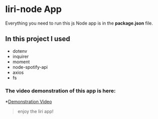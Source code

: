 # liri-node App


Everything you need to run this js Node app is in the **package.json** file.

## In this project I used
* dotenv
* inquirer
* moment
* node-spotify-api
* axios
* fs

### The video demonstration of this app is here:
*[Demonstration Video](https://vimeo.com/user31587818/review/329296574/fe60748af4)

> enjoy the liri app!
